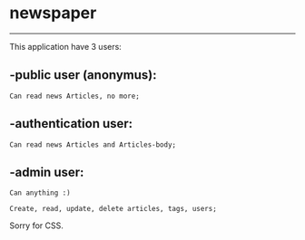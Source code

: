 # newspaper

* * *

This application have 3 users:

  ## -public user (anonymus):
  
    Can read news Articles, no more;
    
  ## -authentication user:
  
    Can read news Articles and Articles-body;
    
  ## -admin user:
  
    Can anything :)
    
    Create, read, update, delete articles, tags, users;
  
  Sorry for CSS.
